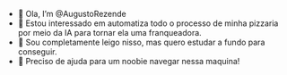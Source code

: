 - 👋 Ola, I’m @AugustoRezende
- 👀 Estou interessado em automatiza todo o processo de minha pizzaria por meio da IA para tornar ela uma franqueadora.
- 🌱 Sou completamente leigo nisso, mas quero estudar a fundo para conseguir.
- 💞️ Preciso de ajuda para um noobie navegar nessa maquina!

<!---
AugustoRezende/AugustoRezende is a ✨ special ✨ repository because its `README.md` (this file) appears on your GitHub profile.
You can click the Preview link to take a look at your changes.
--->
